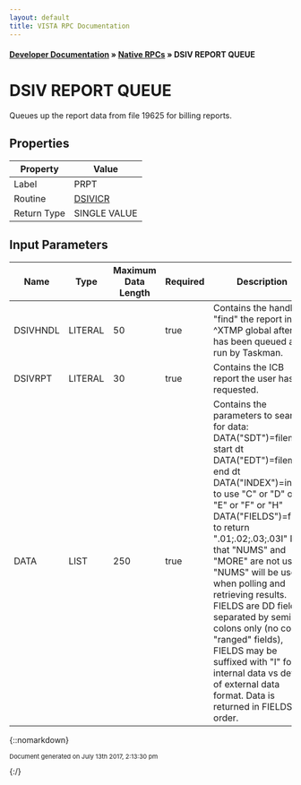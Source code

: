```yaml
---
layout: default
title: VISTA RPC Documentation
---
```


#### [Developer Documentation](../index) &#187; [Native RPCs](TableOfContents) &#187; DSIV REPORT QUEUE<br/>
# DSIV REPORT QUEUE

Queues up the report data from file 19625 for billing reports.  

## Properties

Property | Value
--- | ---
Label | PRPT
Routine | [DSIVICR](http://code.osehra.org/dox/Routine_DSIVICR_source.html)
Return Type | SINGLE VALUE


## Input Parameters

Name | Type | Maximum Data Length | Required | Description
--- | --- | --- | --- | ---
DSIVHNDL | LITERAL | 50 | true | Contains the handle to &quot;find&quot; the report in the ^XTMP global after it has been queued and run by Taskman.
DSIVRPT | LITERAL | 30 | true | Contains the ICB report the user has requested.
DATA | LIST | 250 | true | Contains the parameters to search for data:   DATA(&quot;SDT&quot;)&#x3D;fileman start dt   DATA(&quot;EDT&quot;)&#x3D;fileman end dt   DATA(&quot;INDEX&quot;)&#x3D;index to use   &quot;C&quot; or &quot;D&quot; or &quot;E&quot; or &quot;F&quot; or &quot;H&quot;   DATA(&quot;FIELDS&quot;)&#x3D;fields to return  &quot;.01;.02;.03;.03I&quot; Note that &quot;NUMS&quot; and &quot;MORE&quot; are not used.  &quot;NUMS&quot; will be used when polling and retrieving results. FIELDS are DD fields separated by semi-colons only (no colon &quot;ranged&quot;  fields), FIELDS may be suffixed with &quot;I&quot; for internal data vs default of  external data format.  Data is returned in FIELDS order.



{::nomarkdown} <br/><p style="font-size: 11px">Document generated on July 13th 2017, 2:13:30 pm</p>{:/}